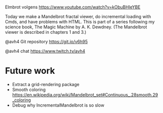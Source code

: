 Elmbrot volgens <https://www.youtube.com/watch?v=kObuBHIeYBE>

Today we make a Mandelbrot fractal viewer, do incremental loading with Cmds, and have problems with HTML. This is part of a series following my science book, The Magic Machine by A. K. Dewdney. (The Mandelbrot viewer is described in chapters 1 and 3.)

@avh4 Git repository <https://git.io/v6h95>

@avh4 chat <https://www.twitch.tv/avh4>

# Future work

- Extract a grid-rendering package
- Smooth coloring <https://en.wikipedia.org/wiki/Mandelbrot_set#Continuous_.28smooth.29_coloring>
- Debug why IncrementalMandelbrot is so slow
